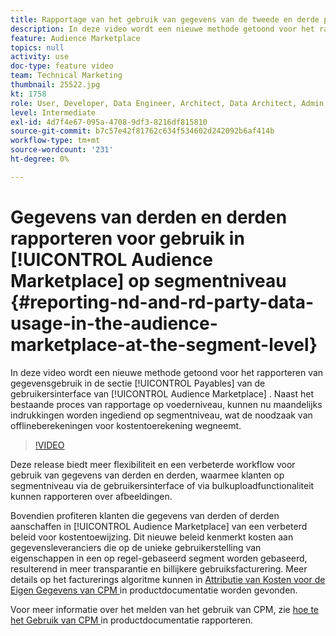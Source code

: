 ```yaml
---
title: Rapportage van het gebruik van gegevens van de tweede en derde partij in Audience Marketplace op segmentniveau
description: In deze video wordt een nieuwe methode getoond voor het rapporteren van gegevensgebruik in het gedeelte Payables van de gebruikersinterface van Audience Marketplace. Naast het bestaande proces van rapportage op voederniveau, kunnen nu maandelijks indrukkingen worden ingediend op segmentniveau, wat de noodzaak van offlineberekeningen voor kostentoerekening wegneemt.
feature: Audience Marketplace
topics: null
activity: use
doc-type: feature video
team: Technical Marketing
thumbnail: 25522.jpg
kt: 1758
role: User, Developer, Data Engineer, Architect, Data Architect, Admin, Leader
level: Intermediate
exl-id: 4d7f4e67-095a-4708-9df3-8216df815810
source-git-commit: b7c57e42f81762c634f534602d242092b6af414b
workflow-type: tm+mt
source-wordcount: '231'
ht-degree: 0%

---
```


# Gegevens van derden en derden rapporteren voor gebruik in [!UICONTROL Audience Marketplace] op segmentniveau {#reporting-nd-and-rd-party-data-usage-in-the-audience-marketplace-at-the-segment-level}

In deze video wordt een nieuwe methode getoond voor het rapporteren van gegevensgebruik in de sectie [!UICONTROL Payables] van de gebruikersinterface van [!UICONTROL Audience Marketplace] . Naast het bestaande proces van rapportage op voederniveau, kunnen nu maandelijks indrukkingen worden ingediend op segmentniveau, wat de noodzaak van offlineberekeningen voor kostentoerekening wegneemt.

>[!VIDEO](https://video.tv.adobe.com/v/25522/?quality=12)

Deze release biedt meer flexibiliteit en een verbeterde workflow voor gebruik van gegevens van derden en derden, waarmee klanten op segmentniveau via de gebruikersinterface of via bulkuploadfunctionaliteit kunnen rapporteren over afbeeldingen.

Bovendien profiteren klanten die gegevens van derden of derden aanschaffen in [!UICONTROL Audience Marketplace] van een verbeterd beleid voor kostentoewijzing. Dit nieuwe beleid kenmerkt kosten aan gegevensleveranciers die op de unieke gebruikerstelling van eigenschappen in een op regel-gebaseerd segment worden gebaseerd, resulterend in meer transparantie en billijkere gebruiksfacturering. Meer details op het facturerings algoritme kunnen in [ Attributie van Kosten voor de Eigen Gegevens van CPM ](https://experiencecloud.adobe.com/resources/help/en_US/aam/marketplace_cpm_billing.html) in productdocumentatie worden gevonden.

Voor meer informatie over het melden van het gebruik van CPM, zie [ hoe te het Gebruik van CPM ](https://experiencecloud.adobe.com/resources/help/en_US/aam/t_marketplace_report_cpm_usage.html) in productdocumentatie rapporteren.
